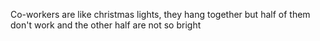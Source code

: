 ---
---

Co-workers are like christmas lights, they hang together but half of them don't work and the other half are not so bright 

